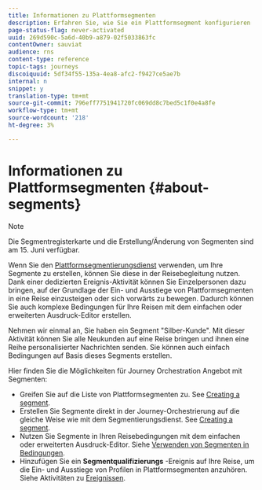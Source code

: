 ```yaml
---
title: Informationen zu Plattformsegmenten
description: Erfahren Sie, wie Sie ein Plattformsegment konfigurieren
page-status-flag: never-activated
uuid: 269d590c-5a6d-40b9-a879-02f5033863fc
contentOwner: sauviat
audience: rns
content-type: reference
topic-tags: journeys
discoiquuid: 5df34f55-135a-4ea8-afc2-f9427ce5ae7b
internal: n
snippet: y
translation-type: tm+mt
source-git-commit: 796eff7751941720fc069dd8c7bed5c1f0e4a8fe
workflow-type: tm+mt
source-wordcount: '218'
ht-degree: 3%

---
```



# Informationen zu Plattformsegmenten {#about-segments}

>[!NOTE]
>
>Die Segmentregisterkarte und die Erstellung/Änderung von Segmenten sind am 15. Juni verfügbar.

Wenn Sie den [Plattformsegmentierungsdienst](https://docs.adobe.com/content/help/de-DE/experience-platform/segmentation/home.html) verwenden, um Ihre Segmente zu erstellen, können Sie diese in der Reisebegleitung nutzen. Dank einer dedizierten Ereignis-Aktivität können Sie Einzelpersonen dazu bringen, auf der Grundlage der Ein- und Ausstiege von Plattformsegmenten in eine Reise einzusteigen oder sich vorwärts zu bewegen. Dadurch können Sie auch komplexe Bedingungen für Ihre Reisen mit dem einfachen oder erweiterten Ausdruck-Editor erstellen.

Nehmen wir einmal an, Sie haben ein Segment &quot;Silber-Kunde&quot;. Mit dieser Aktivität können Sie alle Neukunden auf eine Reise bringen und ihnen eine Reihe personalisierter Nachrichten senden. Sie können auch einfach Bedingungen auf Basis dieses Segments erstellen.

Hier finden Sie die Möglichkeiten für Journey Orchestration Angebot mit Segmenten:

* Greifen Sie auf die Liste von Plattformsegmenten zu. See [Creating a segment](../segment/creating-a-segment.md).
* Erstellen Sie Segmente direkt in der Journey-Orchestrierung auf die gleiche Weise wie mit dem Segmentierungsdienst. See [Creating a segment](../segment/creating-a-segment.md).
* Nutzen Sie Segmente in Ihren Reisebedingungen mit dem einfachen oder erweiterten Ausdruck-Editor. Siehe [Verwenden von Segmenten in Bedingungen](../segment/using-a-segment.md).
* Hinzufügen Sie ein **Segmentqualifizierungs** -Ereignis auf Ihre Reise, um die Ein- und Ausstiege von Profilen in Plattformsegmenten anzuhören. Siehe Aktivitäten zu [Ereignissen](../building-journeys/event-activities.md#segment-qualification).

